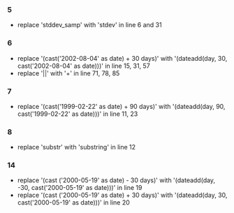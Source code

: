 ### 5
- replace 'stddev_samp' with 'stdev' in line 6 and 31

### 6
- replace '(cast('2002-08-04' as date) +  30 days)' with '(dateadd(day, 30, cast('2002-08-04' as date)))' in line 15, 31, 57
- replace '||' with '+' in line 71, 78, 85

### 7
- replace '(cast('1999-02-22' as date) + 90 days)' with '(dateadd(day, 90, cast('1999-02-22' as date)))' in line 11, 23

### 8
- replace 'substr' with 'substring' in line 12

### 14
- replace '(cast ('2000-05-19' as date) - 30 days)' with '(dateadd(day, -30, cast('2000-05-19' as date)))' in line 19
- replace '(cast ('2000-05-19' as date) + 30 days)' with '(dateadd(day, 30, cast('2000-05-19' as date)))' in line 20